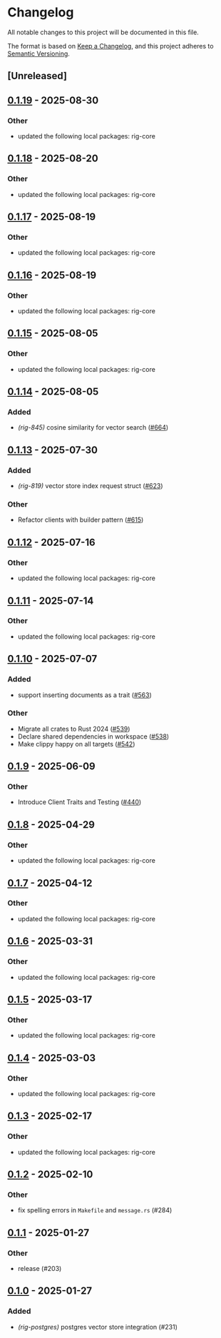 # Changelog

All notable changes to this project will be documented in this file.

The format is based on [Keep a Changelog](https://keepachangelog.com/en/1.0.0/),
and this project adheres to [Semantic Versioning](https://semver.org/spec/v2.0.0.html).

## [Unreleased]

## [0.1.19](https://github.com/0xPlaygrounds/rig/compare/rig-postgres-v0.1.18...rig-postgres-v0.1.19) - 2025-08-30

### Other

- updated the following local packages: rig-core

## [0.1.18](https://github.com/0xPlaygrounds/rig/compare/rig-postgres-v0.1.17...rig-postgres-v0.1.18) - 2025-08-20

### Other

- updated the following local packages: rig-core

## [0.1.17](https://github.com/0xPlaygrounds/rig/compare/rig-postgres-v0.1.16...rig-postgres-v0.1.17) - 2025-08-19

### Other

- updated the following local packages: rig-core

## [0.1.16](https://github.com/0xPlaygrounds/rig/compare/rig-postgres-v0.1.15...rig-postgres-v0.1.16) - 2025-08-19

### Other

- updated the following local packages: rig-core

## [0.1.15](https://github.com/0xPlaygrounds/rig/compare/rig-postgres-v0.1.14...rig-postgres-v0.1.15) - 2025-08-05

### Other

- updated the following local packages: rig-core

## [0.1.14](https://github.com/0xPlaygrounds/rig/compare/rig-postgres-v0.1.13...rig-postgres-v0.1.14) - 2025-08-05

### Added

- *(rig-845)* cosine similarity for vector search ([#664](https://github.com/0xPlaygrounds/rig/pull/664))

## [0.1.13](https://github.com/0xPlaygrounds/rig/compare/rig-postgres-v0.1.12...rig-postgres-v0.1.13) - 2025-07-30

### Added

- *(rig-819)* vector store index request struct ([#623](https://github.com/0xPlaygrounds/rig/pull/623))

### Other

- Refactor clients with builder pattern ([#615](https://github.com/0xPlaygrounds/rig/pull/615))

## [0.1.12](https://github.com/0xPlaygrounds/rig/compare/rig-postgres-v0.1.11...rig-postgres-v0.1.12) - 2025-07-16

### Other

- updated the following local packages: rig-core

## [0.1.11](https://github.com/0xPlaygrounds/rig/compare/rig-postgres-v0.1.10...rig-postgres-v0.1.11) - 2025-07-14

### Other

- updated the following local packages: rig-core

## [0.1.10](https://github.com/0xPlaygrounds/rig/compare/rig-postgres-v0.1.9...rig-postgres-v0.1.10) - 2025-07-07

### Added

- support inserting documents as a trait ([#563](https://github.com/0xPlaygrounds/rig/pull/563))

### Other

- Migrate all crates to Rust 2024 ([#539](https://github.com/0xPlaygrounds/rig/pull/539))
- Declare shared dependencies in workspace ([#538](https://github.com/0xPlaygrounds/rig/pull/538))
- Make clippy happy on all targets ([#542](https://github.com/0xPlaygrounds/rig/pull/542))

## [0.1.9](https://github.com/0xPlaygrounds/rig/compare/rig-postgres-v0.1.8...rig-postgres-v0.1.9) - 2025-06-09

### Other

- Introduce Client Traits and Testing ([#440](https://github.com/0xPlaygrounds/rig/pull/440))

## [0.1.8](https://github.com/0xPlaygrounds/rig/compare/rig-postgres-v0.1.7...rig-postgres-v0.1.8) - 2025-04-29

### Other

- updated the following local packages: rig-core

## [0.1.7](https://github.com/0xPlaygrounds/rig/compare/rig-postgres-v0.1.6...rig-postgres-v0.1.7) - 2025-04-12

### Other

- updated the following local packages: rig-core

## [0.1.6](https://github.com/0xPlaygrounds/rig/compare/rig-postgres-v0.1.5...rig-postgres-v0.1.6) - 2025-03-31

### Other

- updated the following local packages: rig-core

## [0.1.5](https://github.com/0xPlaygrounds/rig/compare/rig-postgres-v0.1.4...rig-postgres-v0.1.5) - 2025-03-17

### Other

- updated the following local packages: rig-core

## [0.1.4](https://github.com/0xPlaygrounds/rig/compare/rig-postgres-v0.1.3...rig-postgres-v0.1.4) - 2025-03-03

### Other

- updated the following local packages: rig-core

## [0.1.3](https://github.com/0xPlaygrounds/rig/compare/rig-postgres-v0.1.2...rig-postgres-v0.1.3) - 2025-02-17

### Other

- updated the following local packages: rig-core

## [0.1.2](https://github.com/0xPlaygrounds/rig/compare/rig-postgres-v0.1.1...rig-postgres-v0.1.2) - 2025-02-10

### Other

- fix spelling errors in `Makefile` and `message.rs` (#284)

## [0.1.1](https://github.com/0xPlaygrounds/rig/compare/rig-postgres-v0.1.0...rig-postgres-v0.1.1) - 2025-01-27

### Other

- release (#203)

## [0.1.0](https://github.com/0xPlaygrounds/rig/releases/tag/rig-postgres-v0.1.0) - 2025-01-27

### Added

- *(rig-postgres)* postgres vector store integration (#231)
